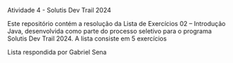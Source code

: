 Atividade 4 - Solutis Dev Trail 2024

Este repositório contém a resolução da Lista de Exercícios 02 – Introdução Java, desenvolvida como parte do processo seletivo para o programa Solutis Dev Trail 2024. A lista consiste em 5 exercícios

Lista respondida por Gabriel Sena
